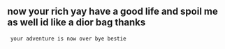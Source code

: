 ## now your rich yay have a good life and spoil me as well id like a dior bag thanks
`` your adventure is now over bye bestie``